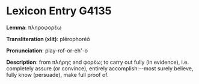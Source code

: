# Lexicon Entry G4135

**Lemma**: πληροφορέω

**Transliteration (xlit)**: plērophoréō

**Pronunciation**: play-rof-or-eh'-o

**Description**:
from πλήρης and φορέω; to carry out fully (in evidence), i.e. completely assure (or convince), entirely accomplish:--most surely believe, fully know (persuade), make full proof of.
